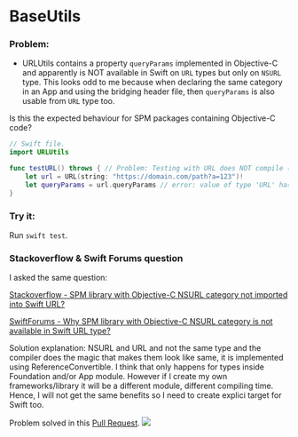 # BaseUtils

### Problem:

- URLUtils contains a property `queryParams` implemented in Objective-C and apparently is NOT available in Swift on `URL` types but only on `NSURL` type. This looks odd to me because when declaring the same category in an App and using the bridging header file, then `queryParams` is also usable from `URL` type too.

Is this the expected behaviour for SPM packages containing Objective-C code?

```swift
// Swift file.
import URLUtils

func testURL() throws { // Problem: Testing with URL does NOT compile (With NSURL is compiles OK)
    let url = URL(string: "https://domain.com/path?a=123")!
    let queryParams = url.queryParams // error: value of type 'URL' has no member 'queryParams'
}
```

### Try it:

Run `swift test`.

### Stackoverflow & Swift Forums question

I asked the same question:

[Stackoverflow - SPM library with Objective-C NSURL category not imported into Swift URL?](https://stackoverflow.com/questions/76201998/spm-library-with-objective-c-nsurl-category-not-imported-into-swift-url)

[SwiftForums - Why SPM library with Objective-C NSURL category is not available in Swift URL type?](https://forums.swift.org/t/why-spm-library-with-objective-c-nsurl-category-is-not-available-in-swift-url-type/65005)

Solution explanation: NSURL and URL and not the same type and the compiler does the magic that makes them look like same, it is implemented using ReferenceConvertible. I think that only happens for types inside Foundation and/or App module. However if I create my own frameworks/library it will be a different module, different compiling time. Hence, I will not get the same benefits so I need to create explici target for Swift too.

Problem solved in this [Pull Request](https://github.com/nacho4d/spm-objc-category/pull/2). <a href="https://github.com/nacho4d/spm-objc-category/actions/workflows/swift.yml" target=”_blank” ><img src="https://github.com/nacho4d/spm-objc-category/actions/workflows/swift.yml/badge.svg"></a> 
